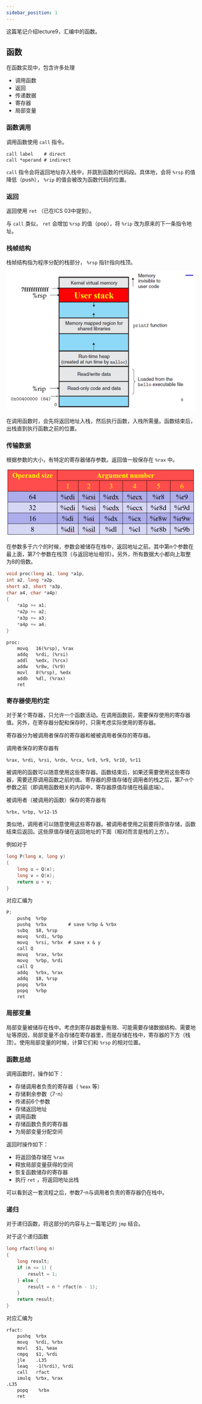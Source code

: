 ```yaml
---
sidebar_position: 1
---
```


这篇笔记介绍lecture9，汇编中的函数。  

## 函数

在函数实现中，包含许多处理

- 调用函数
- 返回
- 传递数据
- 寄存器
- 局部变量

### 函数调用

调用函数使用 ``call`` 指令。  

```x86asm
call label    # direct
call *operand # indirect
```

``call`` 指令会将返回地址存入栈中，并跳到函数的代码段。具体地，会将 ``%rsp`` 的值降低（push）， ``%rip`` 的值会被改为函数代码的位置。  

### 返回

返回使用 ``ret`` （已在ICS 03中提到）。

与 ``call`` 类似， ``ret`` 会增加 ``%rsp`` 的值（pop），将 ``%rip`` 改为原来的下一条指令地址。  

### 栈帧结构

栈帧结构指为程序分配的栈部分， ``%rsp`` 指针指向栈顶。  

![stack frame](./img/stack%20frame.png)  

在调用函数时，会先将返回地址入栈，然后执行函数，入栈所需量。函数结束后，出栈直到执行函数之前的位置。  

### 传输数据

根据参数的大小，有特定的寄存器储存参数。返回值一般保存在 ``%rax`` 中。  

![arguments](./img/arguments.png)

在参数多于六个的时候，参数会被储存在栈中，返回地址之前。其中第n个参数在最上面，第7个参数在栈顶（与返回地址相邻）。另外，所有数据大小都向上取整为8的倍数。    

```C
void proc(long a1, long *a1p,
int a2, long *a2p,
short a3, short *a3p,
char a4, char *a4p)
{
    *a1p += a1;
    *a2p += a2;
    *a3p += a3;
    *a4p += a4;
}
```

```x86asm
proc:
    movq   16(%rsp), %rax
    addq   %rdi, (%rsi)
    addl   %edx, (%rcx)
    addw   %r8w, (%r9)
    movl   8(%rsp), %edx
    addb   %dl, (%rax)
    ret
```

### 寄存器使用约定

对于某个寄存器，只允许一个函数活动。在调用函数前，需要保存使用的寄存器值。另外，在寄存器分配和保存时，只需考虑实际使用的寄存器。  

寄存器分为被调用者保存的寄存器和被被调用者保存的寄存器。  

调用者保存的寄存器有  

```x86asm
%rax, %rdi, %rsi, %rdx, %rcx, %r8, %r9, %r10, %r11
```

被调用的函数可以随意使用这些寄存器。函数结束后，如果还需要使用这些寄存器，需要还原调用函数之前的值。寄存器的原值存储在调用者的栈之后，第7-n个参数之前（即调用函数相关的内容中，寄存器原值存储在栈最底端）。  

被调用者（被调用的函数）保存的寄存器有  

```x86asm
%rbx, %rbp, %r12-15
```

类似地，调用者可以随意使用这些寄存器。被调用者使用之前要将原值存储，函数结束后返回。这些原值存储在返回地址的下面（相对而言是栈的上方）。  

例如对于

```C
long P(long x, long y)
{
    long u = Q(x);
    long v = Q(x);
    return u + v;
}
```

对应汇编为  

```x86asm
P:
    pushq  %rbp
    pushq  %rbx        # save %rbp & %rbx
    subq   $8, %rsp
    movq   %rdi, %rbp
    movq   %rsi, %rbx  # save x & y
    call Q
    movq   %rax, %rbx
    movq   %rbp, %rdi
    call Q
    addq   %rbx, %rax
    addq   $8, %rsp
    popq   %rbx
    popq   %rbp
    ret
```

### 局部变量

局部变量被储存在栈中。考虑到寄存器数量有限、可能需要存储数据结构、需要地址等原因，局部变量不会存储在寄存器里，而是存储在栈中，寄存器的下方（栈顶）。使用局部变量的时候，计算它们和 ``%rsp`` 的相对位置。  

### 函数总结

调用函数时，操作如下：  

- 存储调用者负责的寄存器（ ``%eax`` 等）
- 存储剩余参数（7-n）
- 传递前6个参数
- 存储返回地址
- 调用函数
- 存储函数负责的寄存器
- 为局部变量分配空间

返回时操作如下：  

- 将返回值存储在 ``%rax``
- 释放局部变量获得的空间
- 恢复函数储存的寄存器
- 执行 ``ret`` ，将返回地址出栈

可以看到这一套流程之后，参数7-n与调用者负责的寄存器仍在栈中。  

### 递归

对于递归函数，将这部分的内容与上一篇笔记的 ``jmp`` 结合。  

对于这个递归函数

```C
long rfact(long n)
{
    long result;
    if (n <= 1) {
        result = 1;
    } else {
        result = n * rfact(n - 1);
    }
    return result;
}
```

对应汇编为

```x86asm
rfact:				
    pushq  %rbx
    movq   %rdi, %rbx
    movl   $1, %eax
    cmpq   $1, %rdi
    jle    .L35
    leaq   -1(%rdi), %rdi
    call   rfact
    imulq  %rbx, %rax
.L35
    popq 	%rbx
    ret
```